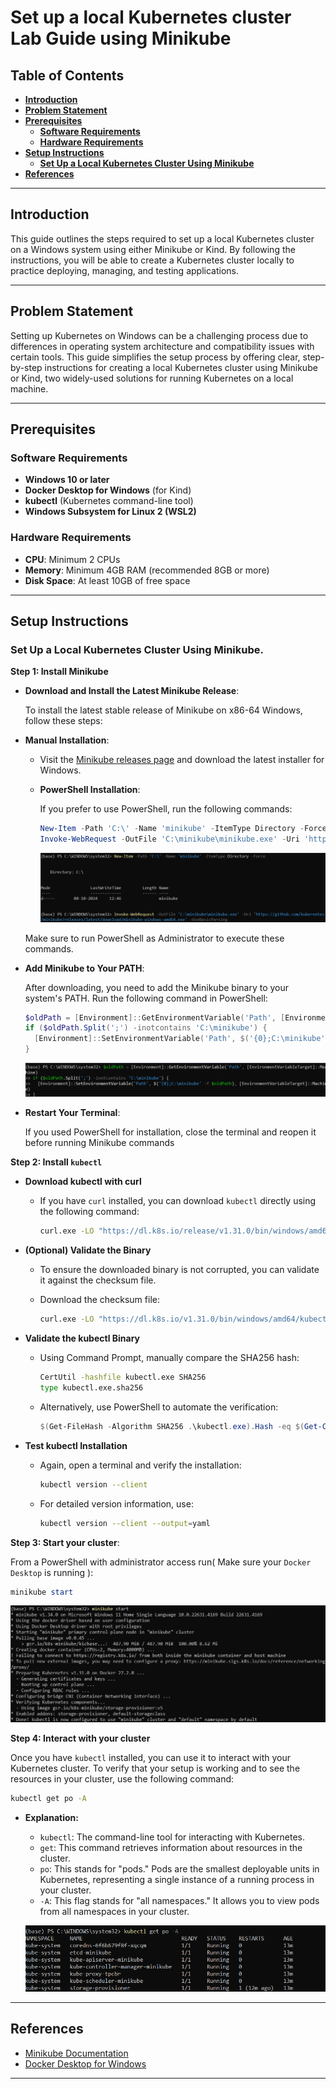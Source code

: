 # **Set up a local Kubernetes cluster Lab Guide using Minikube**

## Table of Contents

* [**Introduction**](#introduction)  
* [**Problem Statement**](#problem-statement)  
* [**Prerequisites**](#prerequisites)  
  - [**Software Requirements**](#software-requirements)  
  - [**Hardware Requirements**](#hardware-requirements)  
* [**Setup Instructions**](#setup-instructions)
  * [**Set Up a Local Kubernetes Cluster Using Minikube**](#set-up-a-local-kubernetes-cluster-using-minikube)  
* [**References**](#references)  

---

## Introduction

This guide outlines the steps required to set up a local Kubernetes cluster on a Windows system using either Minikube or Kind. By following the instructions, you will be able to create a Kubernetes cluster locally to practice deploying, managing, and testing applications.

---

## Problem Statement

Setting up Kubernetes on Windows can be a challenging process due to differences in operating system architecture and compatibility issues with certain tools. This guide simplifies the setup process by offering clear, step-by-step instructions for creating a local Kubernetes cluster using Minikube or Kind, two widely-used solutions for running Kubernetes on a local machine.

---

## Prerequisites

### Software Requirements

- **Windows 10 or later**
- **Docker Desktop for Windows** (for Kind)
- **kubectl** (Kubernetes command-line tool)
- **Windows Subsystem for Linux 2 (WSL2)**

### Hardware Requirements

- **CPU**: Minimum 2 CPUs  
- **Memory**: Minimum 4GB RAM (recommended 8GB or more)  
- **Disk Space**: At least 10GB of free space

---

## Setup Instructions

### Set Up a Local Kubernetes Cluster Using Minikube.

**Step 1: Install Minikube**  

- **Download and Install the Latest Minikube Release**:  

  To install the latest stable release of Minikube on x86-64 Windows, follow these steps:
     
- **Manual Installation**:

  - Visit the [Minikube releases page](https://github.com/kubernetes/minikube/releases) and download the latest installer for Windows.
     
  - **PowerShell Installation**:  
    
    If you prefer to use PowerShell, run the following commands:
       
    ```powershell
    New-Item -Path 'C:\' -Name 'minikube' -ItemType Directory -Force
    Invoke-WebRequest -OutFile 'C:\minikube\minikube.exe' -Uri 'https://github.com/kubernetes/minikube/releases/latest/download/minikube-windows-amd64.exe' -UseBasicParsing
    ```

    ![images](images/k8s-1.png)

  Make sure to run PowerShell as Administrator to execute these commands.

- **Add Minikube to Your PATH**: 

  After downloading, you need to add the Minikube binary to your system's PATH. Run the following command in PowerShell:
     
  ```powershell
  $oldPath = [Environment]::GetEnvironmentVariable('Path', [EnvironmentVariableTarget]::Machine)
  if ($oldPath.Split(';') -inotcontains 'C:\minikube') {
    [Environment]::SetEnvironmentVariable('Path', $('{0};C:\minikube' -f $oldPath), [EnvironmentVariableTarget]::Machine)
  }
  ```

  ![images](images/k8s-2.png)

- **Restart Your Terminal**:

  If you used PowerShell for installation, close the terminal and reopen it before running Minikube commands

**Step 2: Install `kubectl`**

- **Download kubectl with curl**  

  - If you have `curl` installed, you can download `kubectl` directly using the following command:
     
    ```bash
    curl.exe -LO "https://dl.k8s.io/release/v1.31.0/bin/windows/amd64/kubectl.exe"
    ```

- **(Optional) Validate the Binary**  
   
  - To ensure the downloaded binary is not corrupted, you can validate it against the checksum file.
  - Download the checksum file:
     
    ```bash
    curl.exe -LO "https://dl.k8s.io/v1.31.0/bin/windows/amd64/kubectl.exe.sha256"
    ```

- **Validate the kubectl Binary**  
   
  - Using Command Prompt, manually compare the SHA256 hash:
     
    ```bash
    CertUtil -hashfile kubectl.exe SHA256
    type kubectl.exe.sha256
    ```
   
  - Alternatively, use PowerShell to automate the verification:
     
    ```powershell
    $(Get-FileHash -Algorithm SHA256 .\kubectl.exe).Hash -eq $(Get-Content .\kubectl.exe.sha256)
    ```

- **Test kubectl Installation** 

  - Again, open a terminal and verify the installation:
     
    ```bash
    kubectl version --client
    ```

  - For detailed version information, use:
     
    ```bash
    kubectl version --client --output=yaml
    ```

**Step 3: Start your cluster**:

  From a PowerShell with administrator access run( Make sure your `Docker Desktop` is running ):

  ```powershell
  minikube start
  ```

  ![images](images/k8s-3.png)

**Step 4: Interact with your cluster**

Once you have `kubectl` installed, you can use it to interact with your Kubernetes cluster. To verify that your setup is working and to see the resources in your cluster, use the following command:

```bash
kubectl get po -A
```

- **Explanation:**

  - `kubectl`: The command-line tool for interacting with Kubernetes.
  - `get`: This command retrieves information about resources in the cluster.
  - `po`: This stands for "pods." Pods are the smallest deployable units in Kubernetes, representing a single instance of a running process in your cluster.
  - `-A`: This flag stands for "all namespaces." It allows you to view pods from all namespaces in your cluster.

  ![images](images/k8s-4.png)

---

## References

- [Minikube Documentation](https://minikube.sigs.k8s.io/docs/start/?arch=%2Fwindows%2Fx86-64%2Fstable%2F.exe+download)
- [Docker Desktop for Windows](https://www.docker.com/products/docker-desktop)

---